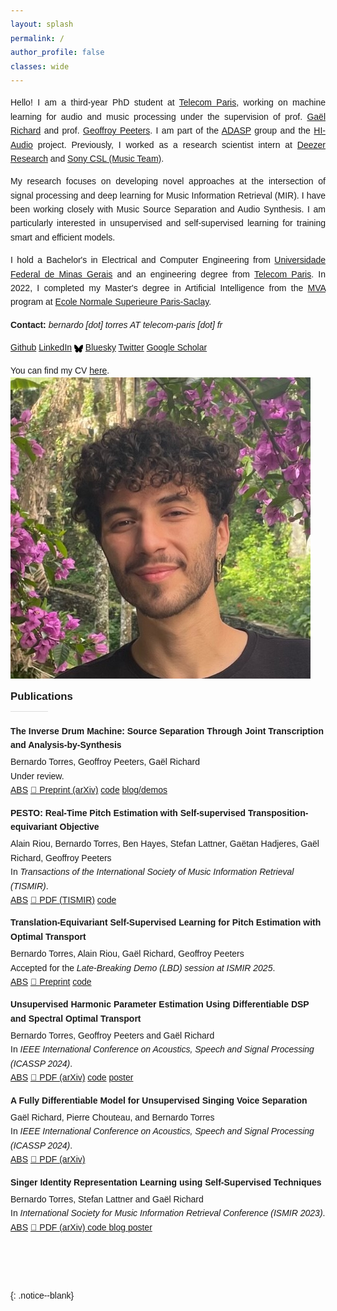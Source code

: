 ```yaml
---
layout: splash
permalink: /
author_profile: false
classes: wide
---
```

<style>
body {
    font-family: 'Source Sans Pro', sans-serif;
    color: var(--gray-700);
    line-height: 1.6;
  }

</style>


<script language="JavaScript" type="text/javascript" src="https://code.jquery.com/jquery-latest.min.js"></script>
<script>
$(document).ready(function(){
    $(".abuttons").click(function () {
        var idname= $(this).data('divid');
        $("#"+idname).show("slow");
    });
    $("#div1").hide();
    $("#div2").hide();
    $("#div3").hide();
});
</script>

<div markdown = "1">

<div markdown = "1">

<div class="intro-wrapper">
 <div class="intro-content" style="text-align: justify;">
   <p>
    Hello! I am a third-year PhD student at <a href="https://www.telecom-paris.fr/">Telecom Paris</a>, working on machine learning for audio and music processing under the supervision of prof. <a href="https://www.telecom-paris.fr/gael-richard">Gaël Richard</a> and prof. <a href="https://perso.telecom-paristech.fr/gpeeters/">Geoffroy Peeters</a>. I am part of the <a href="https://adasp.telecom-paris.fr/">ADASP</a> group and the <a href="https://hi-audio.imt.fr/">HI-Audio</a> project. Previously, I worked as a research scientist intern at <a href="https://research.deezer.com/about/">Deezer Research</a> and  <a href="https://cslmusicteam.sony.fr/">Sony CSL (Music Team)</a>.
    </p>

<p>
My research focuses on developing novel approaches at the intersection of signal processing and deep learning for Music Information Retrieval (MIR). I have been working closely with Music Source Separation and Audio Synthesis. I am particularly interested in unsupervised and self-supervised learning for training smart and efficient models.
</p>

   <p>
I hold a Bachelor's in Electrical and Computer Engineering from <a href="https://ufmg.br/">Universidade Federal de Minas Gerais</a> and an engineering degree from <a href="https://www.telecom-paris.fr/">Telecom Paris</a>. In 2022, I completed my Master's degree in Artificial Intelligence from the <a href="https://www.master-mva.com/">MVA</a> program at <a href="https://www.ens-paris-saclay.fr/">Ecole Normale Superieure Paris-Saclay</a>.
</p>


   <p style="margin-bottom: 1em;">
  <strong>Contact:</strong> <em>bernardo [dot] torres AT telecom-paris [dot] fr</em>
</p>

<p>
  <i class="fab fa-fw fa-github"></i> <a href="https://github.com/bernardo-torres">Github</a> 
   <i class="fab fa-fw fa-linkedin"></i> <a href="https://www.linkedin.com/in/bernardo-ferreira-torres/">LinkedIn</a>
    <svg style="width: 1em; height: 1em; vertical-align: middle;" xmlns="http://www.w3.org/2000/svg" viewBox="0 0 512 512"><path d="M111.8 62.2C170.2 105.9 233 194.7 256 242.4c23-47.6 85.8-136.4 144.2-180.2c42.1-31.6 110.3-56 110.3 21.8c0 15.5-8.9 130.5-14.1 149.2C478.2 298 412 314.6 353.1 304.5c102.9 17.5 129.1 75.5 72.5 133.5c-107.4 110.2-154.3-27.6-166.3-62.9l0 0c-1.7-4.9-2.6-7.8-3.3-7.8s-1.6 3-3.3 7.8l0 0c-12 35.3-59 173.1-166.3 62.9c-56.5-58-30.4-116 72.5-133.5C100 314.6 33.8 298 15.7 233.1C10.4 214.4 1.5 99.4 1.5 83.9c0-77.8 68.2-53.4 110.3-21.8z"/></svg> <a href="https://bsky.app/profile/bernardo-torres.bsky.social/">Bluesky</a>
  <i class="fab fa-fw fa-twitter"></i> <a href="https://twitter.com/torres_be_">Twitter</a>
  <i class="fa fa-graduation-cap"></i> <a href="https://scholar.google.com/citations?user=S5h1fHIAAAAJ&hl=en">Google Scholar</a>
</p>
You can find my CV <a href="/documents/Bernardo_Torres_CV_2024.pdf">here</a>. 
 </div>
 <div class="profile-photo">
   <img src="/assets/images/bernardo_torres.png" alt="Bernardo Torres">
 </div>

 
</div>

   

<!-- Add line break -->

<!-- Add twitter link with twitter icon on the left using fab fa-fw fa-twitter -->


<!-- 
# Research
I am currently working on topics related to music source separation using synthesis, analysis-by-synthesis, deep learning for audio generation and differentiable digital signal processing. Broader research interests include self-supervised learning, music information retrieval, timbre, optimal transport and generative models. -->

<div style="text-align: left; font-size: 1.2em; font-weight: bold; margin: 10px 0 20px;">
    Publications
    <hr style="border: none; height: 1px; color: #ddd; background-color: #ddd; width: 12%; margin: 0.5em 0; text-align: left;">
</div>

<style>
    .publication-item {
        display: flex;
        align-items: flex-start;
        margin-top: 0px;
    }
    .pub-year {
        /* italic */
        font-style: italic;
        margin-right: 30px;
        /* font-size: 1.5em; */
    }
    .pub-details {
        flex-grow: 1;
        margin-top: 0; /* Adjust or reset margins as needed */
        padding-top: 0; /* Adjust or reset paddings as needed */
    }
    .pub-thumbnail {
        margin-right: 20px;
    }
    .pub-thumbnail img {
        max-width: 120px; /* Adjust the size as needed */
        height: auto;
    }
</style>



<div class="publication-item">
    <div class="pub-details">
        <p style="margin: 0; padding: 0;">
            <strong>The Inverse Drum Machine: Source Separation Through Joint Transcription and Analysis-by-Synthesis</strong>
        </p>
        <p style="margin-left: 0px; margin-top: 5px;">
            Bernardo Torres, Geoffroy Peeters, Gaël Richard  
            <br>
            Under review.  
            <br>
            <a href="javascript:void(0)" class="pdf-box" onclick="toggleAbstract('idm')">ABS</a>
            <a href="https://arxiv.org/pdf/2505.03337" class="pdf-box"> 📄 Preprint (arXiv)</a>
            <a href="https://github.com/bernardo-torres/inverse-drum-machine" class="pdf-box"><i class="fab fa-fw fa-github"></i> code</a>
            <a href="https://bernardo-torres.github.io/projects/inverse-drum-machine/" class="pdf-box"><i class="fas fa-fw fa-link"></i> blog/demos</a>
            <div id="idm" class="abstract-content" style="display: none;">
                We present the Inverse Drum Machine (IDM), a novel approach to drum source separation that leverages an analysis-by-synthesis framework combined with deep learning. Unlike recent supervised methods that require isolated stem recordings, our approach operates on drum mixtures with only transcription annotations. IDM integrates Automatic Drum Transcription and One-shot Drum Sample Synthesis, jointly optimizing these tasks in an end-to-end manner. By convolving synthesized one-shot samples with estimated onsets—akin to a drum machine—we reconstruct the individual drum stems and train a deep neural network on the reconstruction of the mixture. Experiments on the StemGMD dataset demonstrate that IDM achieves separation quality comparable to state-of-the-art supervised methods that require isolated stems, while significantly outperforming matrix decomposition baselines.
            </div>
        </p>
    </div>
</div>


<div class="publication-item">
    <!-- <div class="pub-year">2024</div> -->
    <!-- <div class="pub-thumbnail">
        <img src="/assets/images/poster_spectra_horizontal_transport_lines.png" alt="Thumbnail">
    </div> -->
    <div class="pub-details">
        <p style="margin: 0; padding: 0;">
            <strong>PESTO: Real-Time Pitch Estimation with Self-supervised Transposition-equivariant Objective</strong>
        </p>
        <p style="margin-left: 0px; margin-top: 5px;">
            Alain Riou, Bernardo Torres, Ben Hayes, Stefan Lattner, Gaëtan Hadjeres, Gaël Richard, Geoffroy Peeters
            <br>
            In <em>Transactions of the International Society of Music Information Retrieval (TISMIR)</em>.
            <br>
            <a href="javascript:void(0)" class="pdf-box" onclick="toggleAbstract('sot')">ABS</a>
            <a href="https://transactions.ismir.net/articles/251/files/68c0346a4b785.pdf" class="pdf-box">📄 PDF (TISMIR)</a>
            <a href="https://github.com/SonyCSLParis/pesto" class="pdf-box"><i class="fab fa-fw fa-github"></i> code</a>
            <div id="pesto" class="abstract-content" style="display: none;">
                In this paper, we introduce PESTO, a self-supervised learning approach for single-pitch estimation using a Siamese architecture. Our model processes individual frames of a Variable-Q Transform (VQT) and predicts pitch distributions. The neural network is designed to be equivariant to translations, notably thanks to a Toeplitz fully-connected layer. In addition, we construct pitch-shifted pairs by translating and cropping the VQT frames and train our model with a novel class-based transposition-equivariant objective, eliminating the need for annotated data. Thanks to this architecture and training objective, our model achieves remarkable performances while being very lightweight (130k parameters). Evaluations on music and speech datasets (MIR-1K, MDB-stem-synth, and PTDB) demonstrate that PESTO not only outperforms self-supervised baselines but also competes with supervised methods, exhibiting superior cross-dataset generalization. Finally, we enhance PESTO's practical utility by developing a streamable VQT implementation using cached convolutions. Combined with our model's low latency (less than 10 ms) and minimal parameter count, this makes PESTO particularly suitable for real-time applications.
            </div>
        </p>
    </div>
</div>


<div class="publication-item">
    <div class="pub-details">
        <p style="margin: 0; padding: 0;">
            <strong>Translation-Equivariant Self-Supervised Learning for Pitch Estimation with Optimal Transport</strong>
        </p>
        <p style="margin-left: 0px; margin-top: 5px;">
            Bernardo Torres, Alain Riou, Gaël Richard, Geoffroy Peeters
            <br>
            Accepted for the <em>  Late-Breaking Demo (LBD) session at ISMIR 2025</em>.
            <br>
            <a href="javascript:void(0)" class="pdf-box" onclick="toggleAbstract('sot')">ABS</a>
            <a href="https://arxiv.org/abs/2508.01493" class="pdf-box">📄 Preprint</a>
            <a href="https://github.com/SonyCSLParis/pesto" class="pdf-box"><i class="fab fa-fw fa-github"></i> code</a>
            <div id="pesto_ot" class="abstract-content" style="display: none;">
                In this paper, we propose an Optimal Transport objective for learning one-dimensional translation-equivariant systems and demonstrate its applicability to single pitch estimation. Our method provides a theoretically grounded, more numerically stable, and simpler alternative for training state-of-the-art self-supervised pitch estimators.
            </div>
        </p>
    </div>
</div>

<div class="publication-item">
    <!-- <div class="pub-year">2024</div> -->
    <!-- <div class="pub-thumbnail">
        <img src="/assets/images/poster_spectra_horizontal_transport_lines.png" alt="Thumbnail">
    </div> -->
    <div class="pub-details">
        <p style="margin: 0; padding: 0;">
            <strong>Unsupervised Harmonic Parameter Estimation Using Differentiable DSP and Spectral Optimal Transport</strong>
        </p>
        <p style="margin-left: 0px; margin-top: 5px;">
            Bernardo Torres, Geoffroy Peeters and Gaël Richard
            <br>
            In <em>IEEE International Conference on Acoustics, Speech and Signal Processing (ICASSP 2024)</em>.
            <br>
            <a href="javascript:void(0)" class="pdf-box" onclick="toggleAbstract('sot')">ABS</a>
            <a href="https://arxiv.org/pdf/2312.14507.pdf" class="pdf-box">📄 PDF (arXiv)</a>
            <a href="https://github.com/bernardo-torres/1d-spectral-optimal-transport" class="pdf-box"><i class="fab fa-fw fa-github"></i> code</a>
            <a href="/documents/Torres_ICASSP_2024_poster.pdf" class="pdf-box"> poster 
            </a>
            <div id="sot" class="abstract-content" style="display: none;">
                In neural audio signal processing, pitch conditioning has been used to enhance the performance of synthesizers. However, jointly training pitch estimators and synthesizers is a challenge when using standard audio-to-audio reconstruction loss, leading to reliance on external pitch trackers. To address this issue, we propose using a spectral loss function inspired by optimal transportation theory that minimizes the displacement of spectral energy. We validate this approach through an unsupervised autoencoding task that fits a harmonic template to harmonic signals. We jointly estimate the fundamental frequency and amplitudes of harmonics using a lightweight encoder and reconstruct the signals using a differentiable harmonic synthesizer. The proposed approach offers a promising direction for improving unsupervised parameter estimation in neural audio applications.
            </div>
        </p>
    </div>
</div>


<div class="publication-item">
    <!-- <div class="pub-year">2024</div> -->
    <div class="pub-details">
        <p style="margin: 0; padding: 0;">
            <strong> A Fully Differentiable Model for Unsupervised Singing Voice Separation</strong>
        </p>
        <p style="margin-left: 0px; margin-top: 5px;">
            Gaël Richard, Pierre Chouteau, and Bernardo Torres
            <br>
            In <em>IEEE International Conference on Acoustics, Speech and Signal Processing (ICASSP 2024)</em>.
            <br>
            <a href="javascript:void(0)" class="pdf-box" onclick="toggleAbstract('fully-dif')">ABS</a>
            <a href="https://arxiv.org/pdf/2401.16837" class="pdf-box"> 📄 PDF (arXiv)
            </a>
            <!-- <a href="https://github.com/PierreChouteau/umss" class="pdf-box"> <i class="fab fa-fw fa-github"></i> code 
            </a> -->
            <div id="fully-dif" class="abstract-content" style="display: none;">
        A novel model was recently proposed by Schulze-Forster et al. in [1] for unsupervised music source separation. This model allows to tackle some of the major shortcomings of existing source separation frameworks. Specifically, it eliminates the need for isolated sources during training, performs efficiently with limited data, and can handle homogeneous sources (such as singing voice). But, this model relies on an external multipitch estimator and incorporates an Ad hoc voice assignment procedure. In this paper, we propose to extend this framework and to build a fully differentiable model by integrating a multipitch estimator and a novel differentiable assignment module within the core model. We show the merits of our approach through a set of experiments, and we highlight in particular its potential for processing diverse and unseen data.
      </div>
        </p>
    </div>
</div>




<div class="publication-item">
    <!-- <div class="pub-year">2023</div> -->
    <div class="pub-details">
        <p style="margin: 0; padding: 0;">
            <strong> Singer Identity Representation Learning using Self-Supervised Techniques</strong>
        </p>
        <p style="margin-left: 0px; margin-top: 5px;">
            Bernardo Torres, Stefan Lattner and Gaël Richard
            <br>
            In <em>International Society for Music Information Retrieval Conference (ISMIR 2023)</em>.
            <br>
            <a href="javascript:void(0)" class="pdf-box" onclick="toggleAbstract('ssl_sing_id')">ABS</a>
            <a href="https://arxiv.org/pdf/2401.05064" class="pdf-box"> 📄 PDF (arXiv)
            </a>
            <a href="https://github.com/SonyCSLParis/ssl-singer-identity" class="pdf-box"> <i class="fab fa-fw fa-github"></i> code 
            </a>
            <a href="https://sites.google.com/view/singer-representation-learning" class="pdf-box"> blog 
            </a>
            <a href="/documents/ISMIR_23_Poster.pdf" class="pdf-box"> poster 
            </a>
            <div id="ssl_sing_id" class="abstract-content" style="display: none;">
            Significant strides have been made in creating voice
            identity representations using speech data. However, the
            same level of progress has not been achieved for singing
            voices. To bridge this gap, we suggest a framework for
            training singer identity encoders to extract representations
            suitable for various singing-related tasks, such as singing
            voice similarity and synthesis. We explore different selfsupervised learning techniques on a large collection of isolated vocal tracks and apply data augmentations during
            training to ensure that the representations are invariant to
            pitch and content variations. We evaluate the quality of
            the resulting representations on singer similarity and identification tasks across multiple datasets, with a particular
            emphasis on out-of-domain generalization. Our proposed
            framework produces high-quality embeddings that outperform both speaker verification and wav2vec 2.0 pre-trained
            baselines on singing voice while operating at 44.1 kHz. We
            release our code and trained models to facilitate further research on singing voice and related areas.
      </div>
        </p>
    </div>
</div>


<br><br>

<!-- <div style="text-align: center; font-size: 1.2em; font-weight: bold; margin: 10px 0 20px;">
    Theses
    <hr style="border: none; height: 1px; color: #ddd; background-color: #ddd; width: 12%; margin: 0 auto;">
</div>

<!-- Add the thesis section following a similar structure -->
<!-- 
<div class="publication-item">
    <div class="pub-year">2022</div>
    <div class="pub-details">
        <p style="margin: 0; padding: 0;">
            <strong> Singer identity conversion using self-supervised learning and differentiable source-filter models</strong>
        </p>
        <p style="margin-left: 0px; margin-top: 5px;">
            Bernardo Torres
            <br>
            <em> Master’s (M2) thesis for program <a href="https://www.master-mva.com/">Mathematiques, Vision, Apprentissage (MVA)</a>. Research performed while interning at Sony CSL Paris.</em>.
            <br>
            <a href="javascript:void(0)" class="pdf-box" onclick="toggleAbstract('masters')">ABS</a>
            <div id="masters" class="abstract-content" style="display: none;">
            The human voice is a musical instrument highly limited by the physiology of the singer, making it
difficult for a singer to move out of the limitations of one’s voice. Compared to the most basic
synthesizers, existing systems designed for voice synthesis or transformation are still
rudimentary in terms of giving the user control of the timbral aspects of the sound. It is even
more so for perceptually-motivated synthesis, in which the user uses an intuitive control to
perform sound transformations (e.g. pitch and identity).
This work explores the domain of voice transformation, using the singer’s identity as the primary
control, a process known as Singing Voice Conversion (SVC). We focus on
answering two main questions: 1) how to extract the vocal identity of a singer, and 2) how can we control
it during synthesis? 

We resort to recent developments in Deep Learning for obtaining (or learning) answers to
these questions using data-driven solutions. Furthermore, we design a voice modification
system that works on zero-shot conditions: it must generalize well outside the data used to train
it so anyone can use it with their voice.
For the first part, we explore Self-supervised learning (SSL) to obtain representations that
uniquely identify a singer based on an excerpt of his voice. SSL leverages significant amounts
of unlabeled data by solving a pretext (unsupervised) task without using labelled data, and the
learned representations can be transferred to other tasks. This work compares contrastive and
non-contrastive approaches and different neural network architectures. Metrics borrowed from
Singer Identification and Verification literature are used to evaluate the trained models and
compare them to baselines. A qualitative evaluation is also performed to assess the quality of
the learned identity representations.
In the second part, we explore audio synthesis architectures and modify them to inject the
identity information extracted in the first part. Changing only the injected identity information can
change the voice’s identity while keeping the linguistic information intact. We focus on a recent
trend in the domain of neural audio synthesis that attempts to join classical signal processing
techniques with the data-driven workflow of deep neural networks grouped under the name of
differentiable signal models. This work adapts a differentiable model based on the source-filter
model of speech production for the injection of identity information.
      </div>
        </p>
    </div>
</div>
 --> 


</div>{: .notice--blank}
